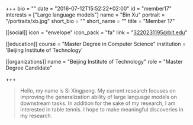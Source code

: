 +++
bio = ""
date = "2016-07-12T15:52:22+02:00"
id = "member17"
interests = ["Large language models"]
name = "Bin Xu"
portrait = "/portraits/xb.jpg"
short_bio = ""
short_name = ""
title = "Member 17"

[[social]]
    icon = "envelope"
    icon_pack = "fa"
    link = "3220231195@bit.edu"

[[education]]
    course = "Master Degree in Computer Science"
    institution = 'Beijing Institute of Technology'

[[organizations]]
    name = "Beijing Institute of Technology"
    role = "Master Degree Candidate"

+++

> Hello, my name is Si Xingpeng. My current research focuses on improving the 
> generalization ability of large language models on downstream tasks. 
> In addition for the sake of my research, I am interested in table tennis. 
> I hope to make meaningful discoveries in my research.